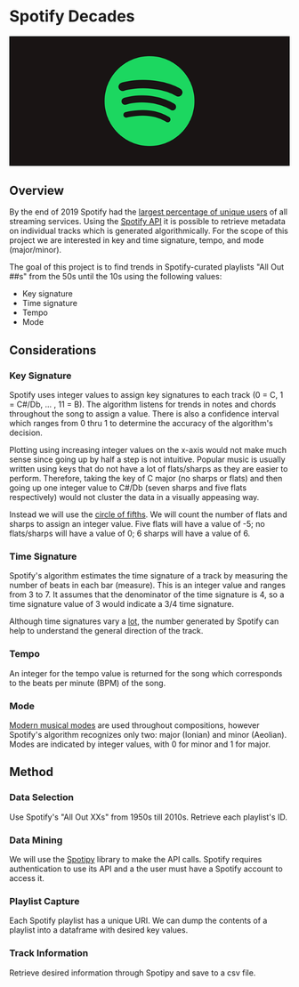 # Spotify Decades

![Spotify Logo](Images/spotify_logo.png)

## Overview

By the end of 2019 Spotify had the [largest percentage of unique users](https://www.midiaresearch.com/blog/music-subscriber-market-shares-h1-2019/) of all streaming services. Using the [Spotify API](https://developer.spotify.com/documentation/web-api/) it is possible to retrieve metadata on individual tracks which is generated algorithmically. For the scope of this project we are interested in key and time signature, tempo, and mode (major/minor).

The goal of this project is to find trends in Spotify-curated playlists "All Out ##s" from the 50s until the 10s using the following values:
* Key signature
* Time signature
* Tempo
* Mode

## Considerations

### Key Signature
Spotify uses integer values to assign key signatures to each track (0 = C, 1 = C#/Db, ... , 11 = B). The algorithm listens for trends in notes and chords throughout the song to assign a value. There is also a confidence interval which ranges from 0 thru 1 to determine the accuracy of the algorithm's decision.

Plotting using increasing integer values on the x-axis would not make much sense since going up by half a step is not intuitive. Popular music is usually written using keys that do not have a lot of flats/sharps as they are easier to perform. Therefore, taking the key of C major (no sharps or flats) and then going up one integer value to C#/Db (seven sharps and five flats respectively) would not cluster the data in a visually appeasing way.

Instead we will use the [circle of fifths](https://en.wikipedia.org/wiki/Circle_of_fifths). We will count the number of flats and sharps to assign an integer value. Five flats will have a value of -5; no flats/sharps will have a value of 0; 6 sharps will have a value of 6.

### Time Signature
Spotify's algorithm estimates the time signature of a track by measuring the number of beats in each bar (measure). This is an integer value and ranges from 3 to 7. It assumes that the denominator of the time signature is 4, so a time signature value of 3 would indicate a 3/4 time signature.

Although time signatures vary a [lot](https://en.wikipedia.org/wiki/Time_signature#Complex_time_signatures), the number generated by Spotify can help to understand the general direction of the track.

### Tempo
An integer for the tempo value is returned for the song which corresponds to the beats per minute (BPM) of the song.

### Mode
[Modern musical modes](https://en.wikipedia.org/wiki/Mode_(music)) are used throughout compositions, however Spotify's algorithm recognizes only two: major (Ionian) and minor (Aeolian). Modes are indicated by integer values, with 0 for minor and 1 for major.

## Method

### Data Selection
Use Spotify's "All Out XXs" from 1950s till 2010s. Retrieve each playlist's ID.

### Data Mining
We will use the [Spotipy](https://spotipy.readthedocs.io/en/2.7.1/) library to make the API calls. Spotify requires authentication to use its API and a the user must have a Spotify account to access it.

### Playlist Capture
Each Spotify playlist has a unique URI. We can dump the contents of a playlist into a dataframe with desired key values.

### Track Information
Retrieve desired information through Spotipy and save to a csv file.

